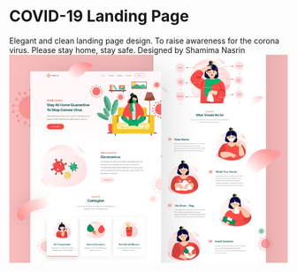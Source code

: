 # COVID-19 Landing Page
Elegant and clean landing page design. To raise awareness for the corona virus. Please stay home, stay safe. Designed by Shamima Nasrin
![Thumbnail](/thumbnail-min.jpg)
